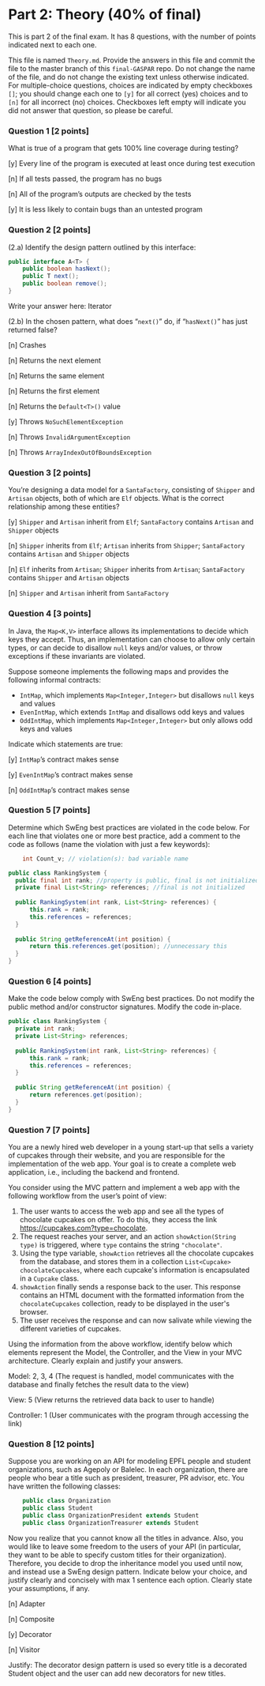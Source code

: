 # Part 2: Theory (40% of final)
This is part 2 of the final exam. It has 8 questions, with the number of points indicated next to each one.

This file is named `Theory.md`. Provide the answers in this file and commit the file to the master branch of this `final-GASPAR` repo. 
Do not change the name of the file, and do not change the existing text unless otherwise indicated. 
For multiple-choice questions, choices are indicated by empty checkboxes `[]`; you should change each one to `[y]` for all correct (yes) choices and to `[n]` for all incorrect (no) choices. 
Checkboxes left empty will indicate you did not answer that question, so please be careful.


### Question 1 [2 points]

What is true of a program that gets 100% line coverage during testing?

[y] Every line of the program is executed at least once during test execution

[n] If all tests passed, the program has no bugs

[n] All of the program’s outputs are checked by the tests

[y] It is less likely to contain bugs than an untested program

### Question 2 [2 points]

(2.a) Identify the design pattern outlined by this interface:

```java
public interface A<T> {
    public boolean hasNext();
    public T next();
    public boolean remove();
}
```

Write your answer here: Iterator

(2.b) In the chosen pattern, what does “`next()`” do, if “`hasNext()`” has just returned false?

[n] Crashes

[n] Returns the next element

[n] Returns the same element

[n] Returns the first element

[n] Returns the `Default<T>()` value

[y] Throws `NoSuchElementException`

[n] Throws `InvalidArgumentException`

[n] Throws `ArrayIndexOutOfBoundsException`

### Question 3 [2 points]

You’re designing a data model for a `SantaFactory`, consisting of `Shipper` and `Artisan` objects, both of which are `Elf` objects. 
What is the correct relationship among these entities?

[y] `Shipper` and `Artisan` inherit from `Elf`; `SantaFactory` contains `Artisan` and `Shipper` objects

[n] `Shipper` inherits from `Elf`; `Artisan` inherits from `Shipper`; `SantaFactory` contains `Artisan` and `Shipper` objects

[n] `Elf` inherits from `Artisan`; `Shipper` inherits from `Artisan`; `SantaFactory` contains `Shipper` and `Artisan` objects

[n] `Shipper` and `Artisan` inherit from `SantaFactory`

### Question 4 [3 points]

In Java, the `Map<K,V>` interface allows its implementations to decide which keys they accept. 
Thus, an implementation can choose to allow only certain types, or can decide to disallow `null` keys and/or values, 
or throw exceptions if these invariants are violated.

Suppose someone implements the following maps and provides the following informal contracts:

- `IntMap`, which implements `Map<Integer,Integer>` but disallows `null` keys and values
- `EvenIntMap`, which extends `IntMap` and disallows odd keys and values
- `OddIntMap`, which implements `Map<Integer,Integer>` but only allows odd keys and values

Indicate which statements are true:

[y] `IntMap`’s contract makes sense

[y] `EvenIntMap`’s contract makes sense

[n] `OddIntMap`’s contract makes sense

### Question 5 [7 points]

Determine which SwEng best practices are violated in the code below. 
For each line that violates one or more best practice, add a comment to the code as follows (name the violation with just a few keywords):
```java
  	int Count_v; // violation(s): bad variable name
```

```java
public class RankingSystem {
  public final int rank; //property is public, final is not initialized
  private final List<String> references; //final is not initialized
 
  public RankingSystem(int rank, List<String> references) {
      this.rank = rank;
      this.references = references;
  }
 
  public String getReferenceAt(int position) {
      return this.references.get(position); //unnecessary this
  }
}
```

### Question 6 [4 points]

Make the code below comply with SwEng best practices. Do not modify the public method and/or constructor signatures. 
Modify the code in-place.

```java
public class RankingSystem {
  private int rank;
  private List<String> references;
 
  public RankingSystem(int rank, List<String> references) {
      this.rank = rank;
      this.references = references;
  }
 
  public String getReferenceAt(int position) {
      return references.get(position);
  }
}
```

### Question 7 [7 points]

You are a newly hired web developer in a young start-up that sells a variety of cupcakes through their website, 
and you are responsible for the implementation of the web app. 
Your goal is to create a complete web application, i.e., including the backend and frontend.

You consider using the MVC pattern and implement a web app with the following workflow from the user’s point of view:

1. The user wants to access the web app and see all the types of chocolate cupcakes on offer. 
   To do this, they access the link https://cupcakes.com?type=chocolate.
2. The request reaches your server, and an action `showAction(String type)` is triggered, where `type` contains the string `"chocolate"`.
3. Using the type variable, `showAction` retrieves all the chocolate cupcakes from the database,
   and stores them in a collection `List<Cupcake> chocolateCupcakes`, 
   where each cupcake's information is encapsulated in a `Cupcake` class.
4. `showAction` finally sends a response back to the user. 
   This response contains an HTML document with the formatted information from the `chocolateCupcakes` collection, 
   ready to be displayed in the user's browser.
5. The user receives the response and can now salivate while viewing the different varieties of cupcakes.

Using the information from the above workflow, identify below which elements represent the Model, the Controller, and the View in your MVC architecture. Clearly explain and justify your answers.

Model: 2, 3, 4 (The request is handled, model communicates with the database and finally fetches the result data to the view)

View: 5 (View returns the retrieved data back to user to handle)

Controller: 1 (User communicates with the program through accessing the link)


### Question 8 [12 points]

Suppose you are working on an API for modeling EPFL people and student organizations, such as Agepoly or Balelec. 
In each organization, there are people who bear a title such as president, treasurer, PR advisor, etc. 
You have written the following classes:

```java
   	public class Organization
   	public class Student
   	public class OrganizationPresident extends Student
   	public class OrganizationTreasurer extends Student
```

Now you realize that you cannot know all the titles in advance. 
Also, you would like to leave some freedom to the users of your API (in particular, they want to be able to specify custom titles for their organization). 
Therefore, you decide to drop the inheritance model you used until now, and instead use a SwEng design pattern. 
Indicate below your choice, and justify clearly and concisely with max 1 sentence each option. Clearly state your assumptions, if any.

[n] Adapter

[n] Composite

[y] Decorator 

[n] Visitor

Justify: The decorator design pattern is used so every title is a decorated Student object and the user can add new decorators for new titles.
